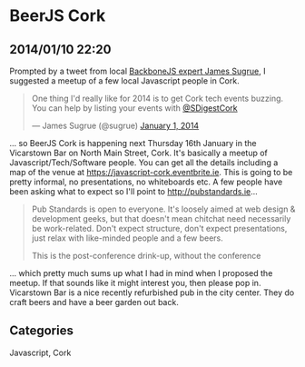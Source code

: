 # BeerJS Cork

## 2014/01/10 22:20

Prompted by a tweet from local [BackboneJS expert James Sugrue][bjs], I 
suggested a meetup of a few local Javascript people in Cork.

<blockquote class="twitter-tweet" lang="en"><p>One thing I'd really like for 2014 is to get Cork tech events buzzing. You can help by listing your events with <a href="https://twitter.com/SDigestCork">@SDigestCork</a></p>&#151; James Sugrue (@sugrue) <a href="https://twitter.com/sugrue/statuses/418403354809597952">January 1, 2014</a></blockquote>
<script async src="//platform.twitter.com/widgets.js" charset="utf-8"></script>

... so BeerJS Cork is happening next Thursday 16th January in the 
Vicarstown Bar on North Main Street, Cork. It's basically a meetup of 
Javascript/Tech/Software people. You can get all the details including 
a map of the venue at <https://javascript-cork.eventbrite.ie>. 
This is going to be pretty informal, no presentations, no whiteboards 
etc. A few people have been asking what to expect so I'll point to <http://pubstandards.ie>...

> Pub Standards is open to everyone. It's loosely aimed at web design & 
> development geeks, but that doesn't mean chitchat need necessarily be 
> work-related. Don't expect structure, don't expect presentations, just 
> relax with like-minded people and a few beers.
>  
> This is the post-conference drink-up, without the conference

... which pretty much sums up what I had in mind when I proposed the 
meetup. If that sounds like it might interest you, then please pop in. 
Vicarstown Bar is a nice recently refurbished pub in the city center. 
They do craft beers and have a beer garden out back. 

[beerjs]: https://javascript-cork.eventbrite.ie
[bjs]: http://www.jamessugrue.ie/softwaredev/beginning-backbone-my-first-book

## Categories
Javascript, Cork
